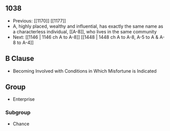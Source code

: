 ## 1038
- Previous: [[1170]] [[1177]] 
- A, highly placed, wealthy and influential, has exactly the same name as a characterless individual, [[A-8]], who lives in the same community
- Next: [[1146 | 1146 ch A to A-8]] [[1448 | 1448 ch A to A-8, A-5 to A &amp; A-8 to A-4]] 

## B Clause
- Becoming Involved with Conditions in Which Misfortune is Indicated

## Group
- Enterprise

### Subgroup
- Chance

